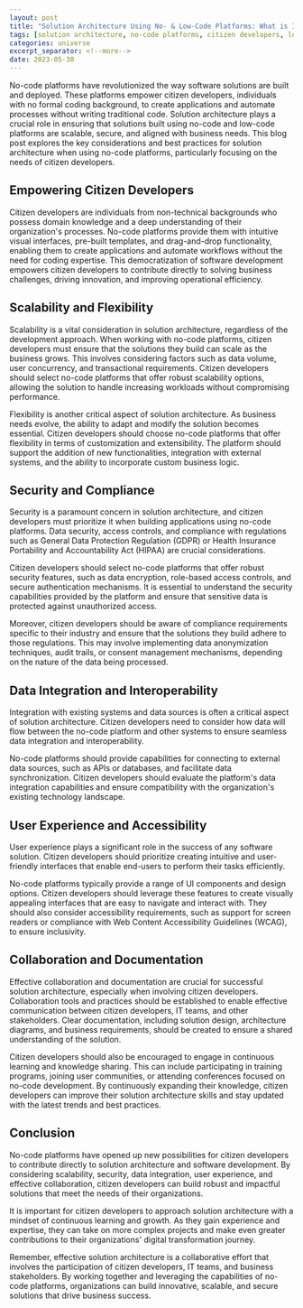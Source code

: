 ```yaml
---
layout: post
title: "Solution Architecture Using No- & Low-Code Platforms: What is Important for Citizen Developers"
tags: [solution architecture, no-code platforms, citizen developers, low-code development, scalability, security, data integration, user experience]
categories: universe
excerpt_separator: <!--more-->
date: 2023-05-30
---
```

No-code platforms have revolutionized the way software solutions are built and deployed. These platforms empower citizen developers, individuals with no formal coding background, to create applications and automate processes without writing traditional code. Solution architecture plays a crucial role in ensuring that solutions built using no-code and low-code platforms are scalable, secure, and aligned with business needs.<!--more--> This blog post explores the key considerations and best practices for solution architecture when using no-code platforms, particularly focusing on the needs of citizen developers.

## Empowering Citizen Developers

Citizen developers are individuals from non-technical backgrounds who possess domain knowledge and a deep understanding of their organization's processes. No-code platforms provide them with intuitive visual interfaces, pre-built templates, and drag-and-drop functionality, enabling them to create applications and automate workflows without the need for coding expertise. This democratization of software development empowers citizen developers to contribute directly to solving business challenges, driving innovation, and improving operational efficiency.

## Scalability and Flexibility

Scalability is a vital consideration in solution architecture, regardless of the development approach. When working with no-code platforms, citizen developers must ensure that the solutions they build can scale as the business grows. This involves considering factors such as data volume, user concurrency, and transactional requirements. Citizen developers should select no-code platforms that offer robust scalability options, allowing the solution to handle increasing workloads without compromising performance.

Flexibility is another critical aspect of solution architecture. As business needs evolve, the ability to adapt and modify the solution becomes essential. Citizen developers should choose no-code platforms that offer flexibility in terms of customization and extensibility. The platform should support the addition of new functionalities, integration with external systems, and the ability to incorporate custom business logic.

## Security and Compliance

Security is a paramount concern in solution architecture, and citizen developers must prioritize it when building applications using no-code platforms. Data security, access controls, and compliance with regulations such as General Data Protection Regulation (GDPR) or Health Insurance Portability and Accountability Act (HIPAA) are crucial considerations.

Citizen developers should select no-code platforms that offer robust security features, such as data encryption, role-based access controls, and secure authentication mechanisms. It is essential to understand the security capabilities provided by the platform and ensure that sensitive data is protected against unauthorized access.

Moreover, citizen developers should be aware of compliance requirements specific to their industry and ensure that the solutions they build adhere to those regulations. This may involve implementing data anonymization techniques, audit trails, or consent management mechanisms, depending on the nature of the data being processed.

## Data Integration and Interoperability

Integration with existing systems and data sources is often a critical aspect of solution architecture. Citizen developers need to consider how data will flow between the no-code platform and other systems to ensure seamless data integration and interoperability.

No-code platforms should provide capabilities for connecting to external data sources, such as APIs or databases, and facilitate data synchronization. Citizen developers should evaluate the platform's data integration capabilities and ensure compatibility with the organization's existing technology landscape.

## User Experience and Accessibility

User experience plays a significant role in the success of any software solution. Citizen developers should prioritize creating intuitive and user-friendly interfaces that enable end-users to perform their tasks efficiently.

No-code platforms typically provide a range of UI components and design options. Citizen developers should leverage these features to create visually appealing interfaces that are easy to navigate and interact with. They should also consider accessibility requirements, such as support for screen readers or compliance with Web Content Accessibility Guidelines (WCAG), to ensure inclusivity.

## Collaboration and Documentation

Effective collaboration and documentation are crucial for successful solution architecture, especially when involving citizen developers. Collaboration tools and practices should be established to enable effective communication between citizen developers, IT teams, and other stakeholders. Clear documentation, including solution design, architecture diagrams, and business requirements, should be created to ensure a shared understanding of the solution.

Citizen developers should also be encouraged to engage in continuous learning and knowledge sharing. This can include participating in training programs, joining user communities, or attending conferences focused on no-code development. By continuously expanding their knowledge, citizen developers can improve their solution architecture skills and stay updated with the latest trends and best practices.

## Conclusion

No-code platforms have opened up new possibilities for citizen developers to contribute directly to solution architecture and software development. By considering scalability, security, data integration, user experience, and effective collaboration, citizen developers can build robust and impactful solutions that meet the needs of their organizations.

It is important for citizen developers to approach solution architecture with a mindset of continuous learning and growth. As they gain experience and expertise, they can take on more complex projects and make even greater contributions to their organizations' digital transformation journey.

Remember, effective solution architecture is a collaborative effort that involves the participation of citizen developers, IT teams, and business stakeholders. By working together and leveraging the capabilities of no-code platforms, organizations can build innovative, scalable, and secure solutions that drive business success.
